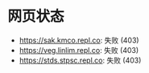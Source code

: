 # 网页状态
- https://sak.kmco.repl.co: 失败 (403)
- https://veg.linlim.repl.co: 失败 (403)
- https://stds.stpsc.repl.co: 失败 (403)
